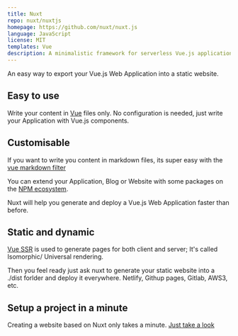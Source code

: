 ```yaml
---
title: Nuxt
repo: nuxt/nuxtjs
homepage: https://github.com/nuxt/nuxt.js
language: JavaScript
license: MIT
templates: Vue
description: A minimalistic framework for serverless Vue.js applications
---
```


An easy way to export your Vue.js Web Application into a static website.

## Easy to use

Write your content in [Vue](https://github.com/vuejs/vue) files only.
No configuration is needed, just write your Application with Vue.js components.

## Customisable

If you want to write you content in markdown files, its super easy with the [vue markdown filter](https://vuejs.org/v2/examples/)

You can extend your Application, Blog or Website with some packages on the [NPM ecosystem](http://npmjs.org/).

Nuxt will help you generate and deploy a Vue.js Web Application faster than before.

## Static and dynamic

[Vue SSR](https://vuejs.org/v2/guide/ssr.html) is used to generate pages for both client and server;
It's called Isomorphic/ Universal rendering.

Then you feel ready just ask nuxt to generate your static website into a ./dist forlder and deploy it everywhere.
Netlify, Githup pages, Gitlab, AWS3, etc.

## Setup a project in a minute

Creating a website based on Nuxt only takes a minute.
[Just take a look](https://www.youtube.com/watch?v=kmf-p-pTi40&t=11s)
